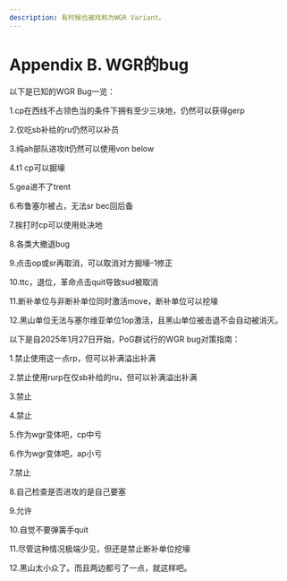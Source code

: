 ```yaml
---
description: 有时候也被戏称为WGR Variant。
---
```


# Appendix B. WGR的bug

以下是已知的WGR Bug一览：

1.cp在西线不占领色当的条件下拥有至少三块地，仍然可以获得gerp&#x20;

2.仅吃sb补给的ru仍然可以补员&#x20;

3.纯ah部队进攻it仍然可以使用von below&#x20;

4.t1 cp可以掘壕&#x20;

5.gea进不了trent&#x20;

6.布鲁塞尔被占，无法sr bec回后备&#x20;

7.挨打时cp可以使用处决地&#x20;

8.各类大撤退bug&#x20;

9.点击op或sr再取消，可以取消对方掘壕-1修正&#x20;

10.ttc，退位，革命点击quit导致sud被取消&#x20;

11.断补单位与非断补单位同时激活move，断补单位可以挖壕&#x20;

12.黑山单位无法与塞尔维亚单位1op激活，且黑山单位被击退不会自动被消灭。


以下是自2025年1月27日开始，PoG群试行的WGR bug对策指南：

1.禁止使用这一点rp，但可以补满溢出补满&#x20;

2.禁止使用rurp在仅sb补给的ru，但可以补满溢出补满

3.禁止&#x20;

4.禁止&#x20;

5.作为wgr变体吧，cp中亏&#x20;

6.作为wgr变体吧，ap小亏&#x20;

7.禁止&#x20;

8.自己检查是否进攻的是自己要塞&#x20;

9.允许

10.自觉不要弹簧手quit

11.尽管这种情况极端少见，但还是禁止断补单位挖壕

12.黑山太小众了。而且两边都亏了一点，就这样吧。
